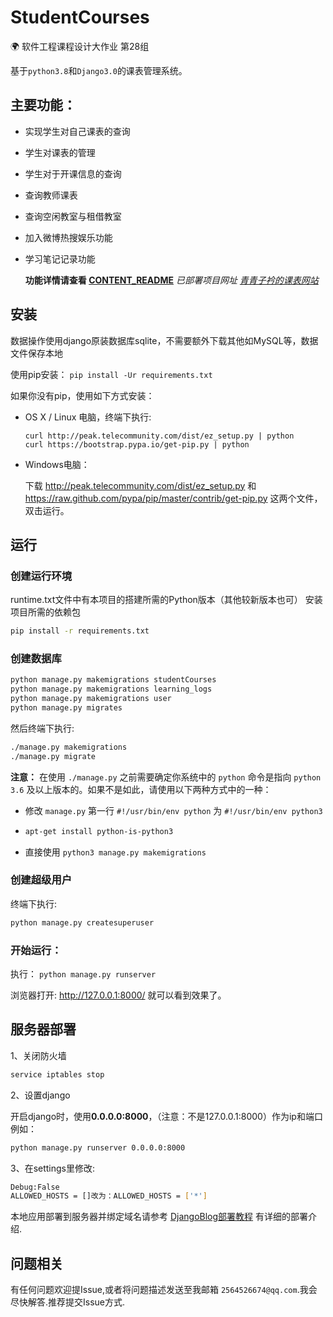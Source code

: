 # StudentCourses

🌍 软件工程课程设计大作业 第28组

基于`python3.8`和`Django3.0`的课表管理系统。   

## 主要功能：
- 实现学生对自己课表的查询

- 学生对课表的管理

- 学生对于开课信息的查询

- 查询教师课表

- 查询空闲教室与租借教室

- 加入微博热搜娱乐功能

- 学习笔记记录功能

  **功能详情请查看  [CONTENT_README](https://github.com/qingfusheng/StudentCourse/blob/master/content/README.md)**
  *已部署项目网址 [青青子衿的课表网站](http://162.14.80.178:8000/)*


## 安装
数据操作使用django原装数据库sqlite，不需要额外下载其他如MySQL等，数据文件保存本地

使用pip安装： `pip install -Ur requirements.txt`

如果你没有pip，使用如下方式安装：
- OS X / Linux 电脑，终端下执行: 

    ```
    curl http://peak.telecommunity.com/dist/ez_setup.py | python
    curl https://bootstrap.pypa.io/get-pip.py | python
    ```

- Windows电脑：

    下载 http://peak.telecommunity.com/dist/ez_setup.py 和 https://raw.github.com/pypa/pip/master/contrib/get-pip.py 这两个文件，双击运行。 


## 运行

### 创建运行环境
runtime.txt文件中有本项目的搭建所需的Python版本（其他较新版本也可）
安装项目所需的依赖包
```bash
pip install -r requirements.txt
```
### 创建数据库
```bash
python manage.py makemigrations studentCourses
python manage.py makemigrations learning_logs
python manage.py makemigrations user
python manage.py migrates
```
然后终端下执行:
```bash
./manage.py makemigrations
./manage.py migrate
```

**注意：** 在使用 `./manage.py` 之前需要确定你系统中的 `python` 命令是指向 `python 3.6` 及以上版本的。如果不是如此，请使用以下两种方式中的一种：

- 修改 `manage.py` 第一行 `#!/usr/bin/env python` 为 `#!/usr/bin/env python3`

- ```bash
  apt-get install python-is-python3
  ```

- 直接使用 `python3 manage.py makemigrations`

### 创建超级用户

 终端下执行:
```bash
python manage.py createsuperuser
```
### 开始运行：
执行： `python manage.py runserver`


浏览器打开: http://127.0.0.1:8000/  就可以看到效果了。  

## 服务器部署

1、关闭防火墙


```bash
service iptables stop
```

2、设置django

开启django时，使用**0.0.0.0:8000**，（注意：不是127.0.0.1:8000）作为ip和端口例如：

```bash
python manage.py runserver 0.0.0.0:8000
```

3、在settings里修改:
```bash
Debug:False
ALLOWED_HOSTS = []改为：ALLOWED_HOSTS = ['*']
```

本地应用部署到服务器并绑定域名请参考 [DjangoBlog部署教程](https://www.lylinux.net/article/2019/8/5/58.html)
有详细的部署介绍.    

## 问题相关

有任何问题欢迎提Issue,或者将问题描述发送至我邮箱 `2564526674@qq.com`.我会尽快解答.推荐提交Issue方式.  

